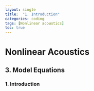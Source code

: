 ```yaml
---
layout: single
title:  "1. Introduction"
categories: coding
tags: [Nonlinear acoustics]
toc: true
---
```

# Nonlinear Acoustics
## 3. Model Equations
### 1. Introduction
